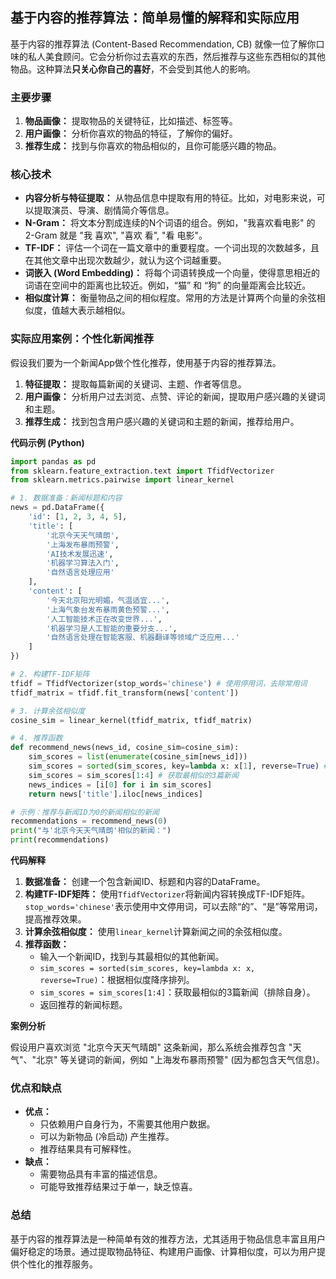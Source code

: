 ## 基于内容的推荐算法：简单易懂的解释和实际应用

基于内容的推荐算法 (Content-Based Recommendation, CB) 就像一位了解你口味的私人美食顾问。它会分析你过去喜欢的东西，然后推荐与这些东西相似的其他物品。这种算法**只关心你自己的喜好**，不会受到其他人的影响。

### 主要步骤

1.  **物品画像：** 提取物品的关键特征，比如描述、标签等。
2.  **用户画像：** 分析你喜欢的物品的特征，了解你的偏好。
3.  **推荐生成：** 找到与你喜欢的物品相似的，且你可能感兴趣的物品。

### 核心技术

*   **内容分析与特征提取：** 从物品信息中提取有用的特征。比如，对电影来说，可以提取演员、导演、剧情简介等信息。
*   **N-Gram：** 将文本分割成连续的N个词语的组合。例如，"我喜欢看电影" 的 2-Gram 就是 "我 喜欢", "喜欢 看", "看 电影"。
*   **TF-IDF：** 评估一个词在一篇文章中的重要程度。一个词出现的次数越多，且在其他文章中出现次数越少，就认为这个词越重要。
*   **词嵌入 (Word Embedding)：** 将每个词语转换成一个向量，使得意思相近的词语在空间中的距离也比较近。例如，“猫” 和 “狗” 的向量距离会比较近。
*   **相似度计算：** 衡量物品之间的相似程度。常用的方法是计算两个向量的余弦相似度，值越大表示越相似。

### 实际应用案例：个性化新闻推荐

假设我们要为一个新闻App做个性化推荐，使用基于内容的推荐算法。

1.  **特征提取：** 提取每篇新闻的关键词、主题、作者等信息。
2.  **用户画像：** 分析用户过去浏览、点赞、评论的新闻，提取用户感兴趣的关键词和主题。
3.  **推荐生成：** 找到包含用户感兴趣的关键词和主题的新闻，推荐给用户。

**代码示例 (Python)**

```python
import pandas as pd
from sklearn.feature_extraction.text import TfidfVectorizer
from sklearn.metrics.pairwise import linear_kernel

# 1. 数据准备：新闻标题和内容
news = pd.DataFrame({
    'id': [1, 2, 3, 4, 5],
    'title': [
        '北京今天天气晴朗',
        '上海发布暴雨预警',
        'AI技术发展迅速',
        '机器学习算法入门',
        '自然语言处理应用'
    ],
    'content': [
        '今天北京阳光明媚，气温适宜...',
        '上海气象台发布暴雨黄色预警...',
        '人工智能技术正在改变世界...',
        '机器学习是人工智能的重要分支...',
        '自然语言处理在智能客服、机器翻译等领域广泛应用...'
    ]
})

# 2. 构建TF-IDF矩阵
tfidf = TfidfVectorizer(stop_words='chinese') # 使用停用词，去除常用词
tfidf_matrix = tfidf.fit_transform(news['content'])

# 3. 计算余弦相似度
cosine_sim = linear_kernel(tfidf_matrix, tfidf_matrix)

# 4. 推荐函数
def recommend_news(news_id, cosine_sim=cosine_sim):
    sim_scores = list(enumerate(cosine_sim[news_id]))
    sim_scores = sorted(sim_scores, key=lambda x: x[1], reverse=True) # 降序排列
    sim_scores = sim_scores[1:4] # 获取最相似的3篇新闻
    news_indices = [i[0] for i in sim_scores]
    return news['title'].iloc[news_indices]

# 示例：推荐与新闻ID为0的新闻相似的新闻
recommendations = recommend_news(0)
print("与'北京今天天气晴朗'相似的新闻：")
print(recommendations)
```

**代码解释**

1.  **数据准备：** 创建一个包含新闻ID、标题和内容的DataFrame。
2.  **构建TF-IDF矩阵：** 使用`TfidfVectorizer`将新闻内容转换成TF-IDF矩阵。`stop_words='chinese'`表示使用中文停用词，可以去除“的”、“是”等常用词，提高推荐效果。
3.  **计算余弦相似度：** 使用`linear_kernel`计算新闻之间的余弦相似度。
4.  **推荐函数：**
    *   输入一个新闻ID，找到与其最相似的其他新闻。
    *   `sim_scores = sorted(sim_scores, key=lambda x: x, reverse=True)`：根据相似度降序排列。
    *   `sim_scores = sim_scores[1:4]`：获取最相似的3篇新闻（排除自身）。
    *   返回推荐的新闻标题。

**案例分析**

假设用户喜欢浏览 "北京今天天气晴朗" 这条新闻，那么系统会推荐包含 "天气"、"北京" 等关键词的新闻，例如 "上海发布暴雨预警" (因为都包含天气信息)。

### 优点和缺点

*   **优点：**
    *   只依赖用户自身行为，不需要其他用户数据。
    *   可以为新物品 (冷启动) 产生推荐。
    *   推荐结果具有可解释性。
*   **缺点：**
    *   需要物品具有丰富的描述信息。
    *   可能导致推荐结果过于单一，缺乏惊喜。

### 总结

基于内容的推荐算法是一种简单有效的推荐方法，尤其适用于物品信息丰富且用户偏好稳定的场景。通过提取物品特征、构建用户画像、计算相似度，可以为用户提供个性化的推荐服务。